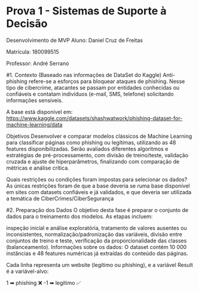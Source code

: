 # Prova 1 - Sistemas de Suporte à Decisão
Desenvolvimento de MVP
Aluno: Daniel Cruz de Freitas

Matrícula: 180099515

Professor: André Serrano

#1. Contexto (Baseado nas informações de DataSet do Kaggle)
Anti-phishing refere-se a esforços para bloquear ataques de phishing. Nesse tipo de cibercrime, atacantes se passam por entidades conhecidas ou confiáveis e contatam indivíduos (e-mail, SMS, telefone) solicitando informações sensíveis.

A base está disponível em: https://www.kaggle.com/datasets/shashwatwork/phishing-dataset-for-machine-learning/data

Objetivos
Desenvolver e comparar modelos clássicos de Machine Learning para classificar páginas como phishing ou legítimas, utilizando as 48 features disponibilizadas. Serão avaliados diferentes algoritmos e estratégias de pré-processamento, com divisão de treino/teste, validação cruzada e ajuste de hiperparâmetros, finalizando com comparação de métricas e análise crítica.

Quais restrições ou condições foram impostas para selecionar os dados?
As únicas restrições foram de que a base deveria se ruma base disponível em sites com datasets confiáveis e já validados, e que deveria ser utilizada a temática de CiberCrimes/CiberSegurança

#2. Preparação dos Dados
O objetivo desta fase é preparar o conjunto de dados para o treinamento dos modelos. As etapas incluem:

inspeção inicial e análise exploratória,
tratamento de valores ausentes ou inconsistentes,
normalização/padronização das variáveis,
divisão entre conjuntos de treino e teste,
verificação da proporcionalidade das classes (balanceamento).
Informações sobre os dados: O dataset contém 10 000 instâncias e 48 features numéricas já extraídas do conteúdo das páginas.

Cada linha representa um website (legítimo ou phishing), e a variável Result é a variável-alvo:

1 ➡ phishing ❌
-1 ➡ legítimo ✅
